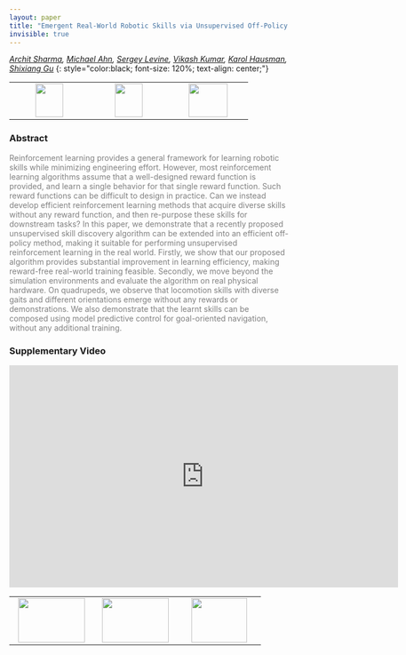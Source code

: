 ```yaml
---
layout: paper
title: "Emergent Real-World Robotic Skills via Unsupervised Off-Policy Reinforcement Learning"
invisible: true
---
```

*[Archit Sharma](https://architsharma97.github.io/), [Michael Ahn](http://), [Sergey Levine](https://people.eecs.berkeley.edu/~svlevine/), [Vikash Kumar](https://vikashplus.github.io/), [Karol Hausman](https://karolhausman.github.io/), [Shixiang Gu](https://sites.google.com/view/gugurus/home)*
{: style="color:black; font-size: 120%; text-align: center;"}

<table width="30%"> <tr>
<td style="width: 20%; text-align: center;"><a href="http://www.roboticsproceedings.org/rss16/p053.pdf"><img src="{{ site.baseurl }}/images/paper_link.png"
width = "50"  height = "60"/> </a> </td>

<td style="width: 20%; text-align: center;"><a href="https://sites.google.com/view/dads-skill"><img src="{{ site.baseurl }}/images/website_link.png"
width = "50"  height = "60"/> </a> </td>

<td style="width: 20%; text-align: center;"><a href="nan"><img src="{{ site.baseurl }}/images/pheedloop_link.png"
width = "70"  height = "60"/> </a> </td>

</tr></table>

### Abstract
<html><p style="color:gray; font-size: 100%; text-align: justified;">
Reinforcement learning provides a general framework for learning robotic skills while minimizing engineering effort. However, most reinforcement learning algorithms assume that a well-designed reward function is provided, and learn a single behavior for that single reward function. Such reward functions can be difficult to design in practice. Can we instead develop efficient reinforcement learning methods that acquire diverse skills without any reward function, and then re-purpose these skills for downstream tasks? In this paper, we demonstrate that a recently proposed unsupervised skill discovery algorithm can be extended into an efficient off-policy method, making it suitable for performing unsupervised reinforcement learning in the real world. Firstly, we show that our proposed algorithm provides substantial improvement in learning efficiency, making reward-free real-world training feasible. Secondly, we move beyond the simulation environments and evaluate the algorithm on real physical hardware. On quadrupeds, we observe that locomotion skills with diverse gaits and different orientations emerge without any rewards or demonstrations. We also demonstrate that the learnt skills can be composed using model predictive control for goal-oriented navigation, without any additional training.
</p></html>

### Supplementary Video
<iframe width="700" height="400" src="https://www.youtube.com/embed/b7oJSxujWIM " frameborder="0" allow="accelerometer; autoplay; encrypted-media; gyroscope; picture-in-picture" allowfullscreen></iframe>

<table width="100%"><tr><td style="width: 30%; text-align: center;"><a href="{{ site.baseurl }}/program/papers/52"> <img src="{{ site.baseurl }}/images/previous_icon.png" width = "120"  height = "80"/> </a> </td>

<td style="width: 30%; text-align: center;"><a href="{{ site.baseurl }}/program/papers"> <img src="{{ site.baseurl }}/images/overview_icon.png" width = "120"  height = "80"/> </a> </td> 

<td style="width: 30%; text-align: center;"><a href="{{ site.baseurl }}/program/papers/54"> <img src="{{ site.baseurl }}/images/next_icon.png" width = "100"  height = "80"/> </a> </td> 

</tr></table>

